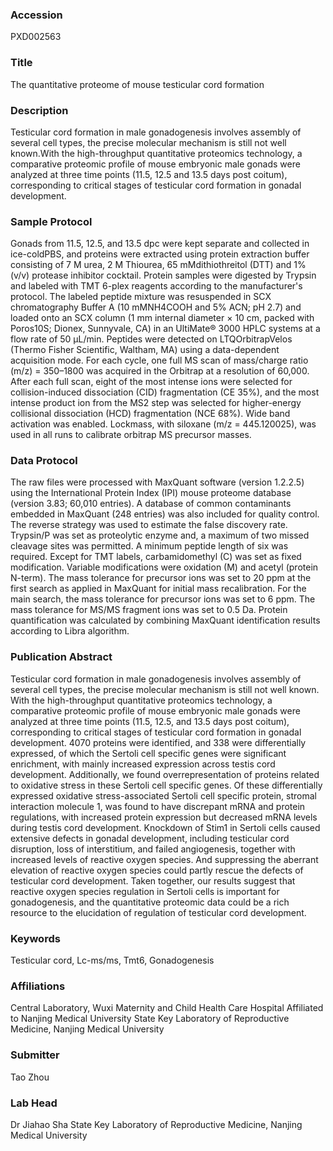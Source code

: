 ### Accession
PXD002563

### Title
The quantitative proteome of mouse testicular cord formation

### Description
Testicular cord formation in male gonadogenesis involves assembly of several cell types, the precise molecular mechanism is still not well known.With the high-throughput quantitative proteomics technology, a comparative proteomic profile of mouse embryonic male gonads were analyzed at three time points (11.5, 12.5 and 13.5 days post coitum), corresponding to critical stages of testicular cord formation in gonadal development.

### Sample Protocol
Gonads from 11.5, 12.5, and 13.5 dpc were kept separate and collected in ice-coldPBS, and proteins were extracted using protein extraction buffer consisting of 7 M urea, 2 M Thiourea, 65 mMdithiothreitol (DTT) and 1% (v/v) protease inhibitor cocktail. Protein samples were digested by Trypsin and labeled with TMT 6-plex reagents according to the manufacturer's protocol. The labeled peptide mixture was resuspended in SCX chromatography Buffer A (10 mMNH4COOH and 5% ACN; pH 2.7) and loaded onto an SCX column (1 mm internal diameter × 10 cm, packed with Poros10S; Dionex, Sunnyvale, CA) in an UltiMate® 3000 HPLC systems at a flow rate of 50 μL/min. Peptides were detected on LTQOrbitrapVelos (Thermo Fisher Scientific, Waltham, MA) using a data-dependent acquisition mode. For each cycle, one full MS scan of mass/charge ratio (m/z) = 350–1800 was acquired in the Orbitrap at a resolution of 60,000. After each full scan, eight of the most intense ions were selected for collision-induced dissociation (CID) fragmentation (CE 35%), and the most intense product ion from the MS2 step was selected for higher-energy collisional dissociation (HCD) fragmentation (NCE 68%). Wide band activation was enabled. Lockmass, with siloxane (m/z = 445.120025), was used in all runs to calibrate orbitrap MS precursor masses.

### Data Protocol
The raw files were processed with MaxQuant software (version 1.2.2.5) using the International Protein Index (IPI) mouse proteome database (version 3.83; 60,010 entries). A database of common contaminants embedded in MaxQuant (248 entries) was also included for quality control. The reverse strategy was used to estimate the false discovery rate. Trypsin/P was set as proteolytic enzyme and, a maximum of two missed cleavage sites was permitted. A minimum peptide length of six was required. Except for TMT labels, carbamidomethyl (C) was set as fixed modification. Variable modifications were oxidation (M) and acetyl (protein N-term). The mass tolerance for precursor ions was set to 20 ppm at the first search as applied in MaxQuant for initial mass recalibration. For the main search, the mass tolerance for precursor ions was set to 6 ppm. The mass tolerance for MS/MS fragment ions was set to 0.5 Da. Protein quantification was calculated by combining MaxQuant identification results according to Libra algorithm.

### Publication Abstract
Testicular cord formation in male gonadogenesis involves assembly of several cell types, the precise molecular mechanism is still not well known. With the high-throughput quantitative proteomics technology, a comparative proteomic profile of mouse embryonic male gonads were analyzed at three time points (11.5, 12.5, and 13.5 days post coitum), corresponding to critical stages of testicular cord formation in gonadal development. 4070 proteins were identified, and 338 were differentially expressed, of which the Sertoli cell specific genes were significant enrichment, with mainly increased expression across testis cord development. Additionally, we found overrepresentation of proteins related to oxidative stress in these Sertoli cell specific genes. Of these differentially expressed oxidative stress-associated Sertoli cell specific protein, stromal interaction molecule 1, was found to have discrepant mRNA and protein regulations, with increased protein expression but decreased mRNA levels during testis cord development. Knockdown of Stim1 in Sertoli cells caused extensive defects in gonadal development, including testicular cord disruption, loss of interstitium, and failed angiogenesis, together with increased levels of reactive oxygen species. And suppressing the aberrant elevation of reactive oxygen species could partly rescue the defects of testicular cord development. Taken together, our results suggest that reactive oxygen species regulation in Sertoli cells is important for gonadogenesis, and the quantitative proteomic data could be a rich resource to the elucidation of regulation of testicular cord development.

### Keywords
Testicular cord, Lc-ms/ms, Tmt6, Gonadogenesis

### Affiliations
Central Laboratory, Wuxi Maternity and Child Health Care Hospital Affiliated to Nanjing Medical University
State Key Laboratory of Reproductive Medicine, Nanjing Medical University

### Submitter
Tao Zhou

### Lab Head
Dr Jiahao Sha
State Key Laboratory of Reproductive Medicine, Nanjing Medical University


